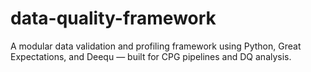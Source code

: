 # data-quality-framework
A modular data validation and profiling framework using Python, Great Expectations, and Deequ — built for CPG pipelines and DQ analysis.
